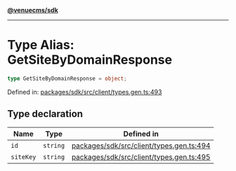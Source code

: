 [**@venuecms/sdk**](../Index.md)

***

# Type Alias: GetSiteByDomainResponse

```ts
type GetSiteByDomainResponse = object;
```

Defined in: [packages/sdk/src/client/types.gen.ts:493](https://github.com/venuecms/sdk/blob/0048e875fedcd11f329f993e4088b84401af4036/packages/sdk/src/client/types.gen.ts#L493)

## Type declaration

| Name | Type | Defined in |
| ------ | ------ | ------ |
| <a id="id"></a> `id` | `string` | [packages/sdk/src/client/types.gen.ts:494](https://github.com/venuecms/sdk/blob/0048e875fedcd11f329f993e4088b84401af4036/packages/sdk/src/client/types.gen.ts#L494) |
| <a id="sitekey"></a> `siteKey` | `string` | [packages/sdk/src/client/types.gen.ts:495](https://github.com/venuecms/sdk/blob/0048e875fedcd11f329f993e4088b84401af4036/packages/sdk/src/client/types.gen.ts#L495) |
